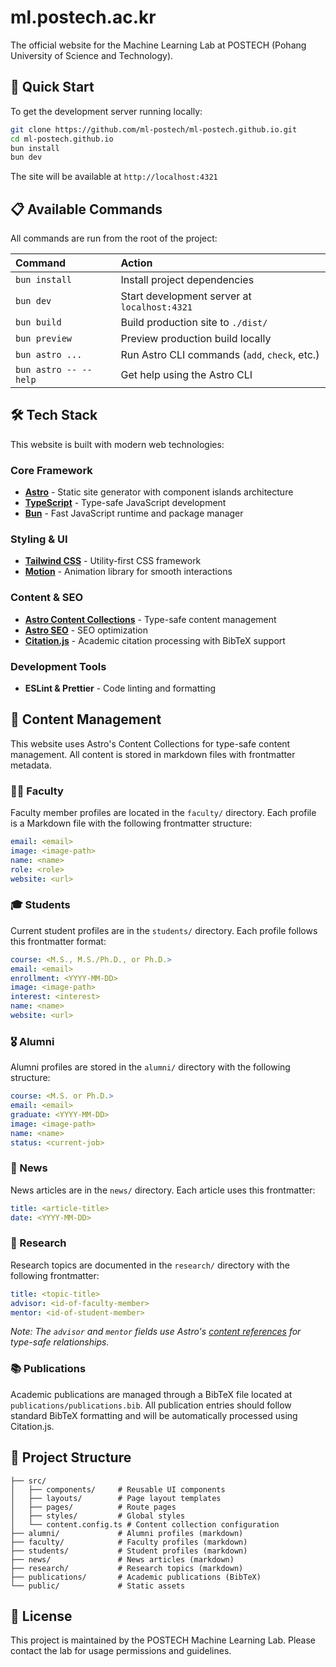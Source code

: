 # ml.postech.ac.kr

The official website for the Machine Learning Lab at POSTECH (Pohang University of Science and Technology).

## 🚀 Quick Start

To get the development server running locally:

```bash
git clone https://github.com/ml-postech/ml-postech.github.io.git
cd ml-postech.github.io
bun install
bun dev
```

The site will be available at `http://localhost:4321`

## 📋 Available Commands

All commands are run from the root of the project:

| Command                   | Action                                           |
| :------------------------ | :----------------------------------------------- |
| `bun install`             | Install project dependencies                     |
| `bun dev`                 | Start development server at `localhost:4321`    |
| `bun build`               | Build production site to `./dist/`              |
| `bun preview`             | Preview production build locally                 |
| `bun astro ...`           | Run Astro CLI commands (`add`, `check`, etc.)   |
| `bun astro -- --help`     | Get help using the Astro CLI                    |

## 🛠️ Tech Stack

This website is built with modern web technologies:

### Core Framework

- **[Astro](https://astro.build/)** - Static site generator with component islands architecture
- **[TypeScript](https://www.typescriptlang.org/)** - Type-safe JavaScript development
- **[Bun](https://bun.sh/)** - Fast JavaScript runtime and package manager

### Styling & UI

- **[Tailwind CSS](https://tailwindcss.com/)** - Utility-first CSS framework
- **[Motion](https://motion.dev/)** - Animation library for smooth interactions

### Content & SEO

- **[Astro Content Collections](https://docs.astro.build/en/guides/content-collections/)** - Type-safe content management
- **[Astro SEO](https://github.com/jonasmerlin/astro-seo)** - SEO optimization
- **[Citation.js](https://citation.js.org/)** - Academic citation processing with BibTeX support

### Development Tools

- **ESLint & Prettier** - Code linting and formatting

## 📝 Content Management

This website uses Astro's Content Collections for type-safe content management. All content is stored in markdown files with frontmatter metadata.

### 👨‍🏫 Faculty

Faculty member profiles are located in the `faculty/` directory. Each profile is a Markdown file with the following frontmatter structure:

```yaml
email: <email>
image: <image-path>
name: <name>
role: <role>
website: <url>
```

### 🎓 Students

Current student profiles are in the `students/` directory. Each profile follows this frontmatter format:

```yaml
course: <M.S., M.S./Ph.D., or Ph.D.>
email: <email>
enrollment: <YYYY-MM-DD>
image: <image-path>
interest: <interest>
name: <name>
website: <url>
```

### 🎖️ Alumni

Alumni profiles are stored in the `alumni/` directory with the following structure:

```yaml
course: <M.S. or Ph.D.>
email: <email>
graduate: <YYYY-MM-DD>
image: <image-path>
name: <name>
status: <current-job>
```

### 📰 News

News articles are in the `news/` directory. Each article uses this frontmatter:

```yaml
title: <article-title>
date: <YYYY-MM-DD>
```

### 🔬 Research

Research topics are documented in the `research/` directory with the following frontmatter:

```yaml
title: <topic-title>
advisor: <id-of-faculty-member>
mentor: <id-of-student-member>
```

*Note: The `advisor` and `mentor` fields use Astro's [content references](https://docs.astro.build/en/guides/content-collections/#accessing-referenced-data) for type-safe relationships.*

### 📚 Publications

Academic publications are managed through a BibTeX file located at `publications/publications.bib`. All publication entries should follow standard BibTeX formatting and will be automatically processed using Citation.js.

## 📁 Project Structure

```text
├── src/
│   ├── components/     # Reusable UI components
│   ├── layouts/        # Page layout templates
│   ├── pages/          # Route pages
│   ├── styles/         # Global styles
│   └── content.config.ts # Content collection configuration
├── alumni/             # Alumni profiles (markdown)
├── faculty/            # Faculty profiles (markdown)
├── students/           # Student profiles (markdown)
├── news/               # News articles (markdown)
├── research/           # Research topics (markdown)
├── publications/       # Academic publications (BibTeX)
└── public/             # Static assets
```

## 📄 License

This project is maintained by the POSTECH Machine Learning Lab. Please contact the lab for usage permissions and guidelines.
